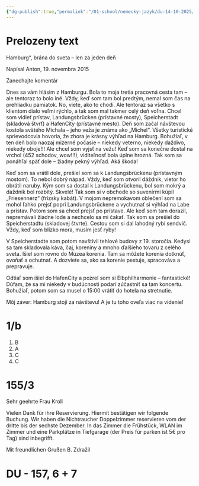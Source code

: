 ```yaml
---
{"dg-publish":true,"permalink":"/01-school/nemecky-jazyk/du-14-10-2025/","tags":["year2","winterSemester","uniNEJ"]}
---
```


# Prelozeny text
Hamburg“, brána do sveta – len za jeden deň

Napísal Anton, 19. novembra 2015

Zanechajte komentár

Dnes sa vám hlásim z Hamburgu. Bola to moja tretia pracovná cesta tam – ale tentoraz to bolo iné. Vždy, keď som tam bol predtým, nemal som čas na prehliadku pamiatok. No, viete, ako to chodí. Ale tentoraz sa všetko s klientom dialo veľmi rýchlo, a tak som mal takmer celý deň voľna. Chcel som vidieť prístav, Landungsbrücken (prístavné mosty), Speicherstadt (skladová štvrť) a HafenCity (prístavné mesto). Deň som začal návštevou kostola svätého Michala – jeho veža je známa ako „Michel“. Všetky turistické sprievodcovia hovoria, že zhora je krásny výhľad na Hamburg. Bohužiaľ, v ten deň bolo naozaj mizerné počasie – niekedy veterno, niekedy daždivo, niekedy oboje!!! Ale chcel som vyjsť na vežu! Keď som sa konečne dostal na vrchol (452 schodov, wow!!!), viditeľnosť bola úplne hrozná. Tak som sa ponáhľal späť dole – žiadny pekný výhľad. Aká škoda!

Keď som sa vrátil dole, prešiel som sa k Landungsbrückenu (prístavným mostom). To nebol dobrý nápad. Vždy, keď som otvoril dáždnik, vietor ho obrátil naruby. Kým som sa dostal k Landungsbrückenu, bol som mokrý a dáždnik bol rozbitý. Skvelé! Tak som si v obchode so suvenírmi kúpil „Friesennerz“ (frízsky kabát). V mojom nepremokavom oblečení som sa mohol ľahko prejsť popri Landungsbrückene a vychutnať si výhľad na Labe a prístav. Potom som sa chcel prejsť po prístave. Ale keď som tam dorazil, nepremávali žiadne lode a nechcelo sa mi čakať. Tak som sa prešiel do Speicherstadtu (skladovej štvrte). Cestou som si dal lahodný rybí sendvič. Vždy, keď som blízko mora, musím jesť ryby!

V Speicherstadte som potom navštívil tehlové budovy z 19. storočia. Kedysi sa tam skladovala káva, čaj, koreniny a mnoho ďalšieho tovaru z celého sveta. Išiel som rovno do Múzea korenia. Tam sa môžete korenia dotknúť, ovoňať a ochutnať. A dozviete sa, ako sa korenie pestuje, spracováva a prepravuje.

Odtiaľ som išiel do HafenCity a pozrel som si Elbphilharmonie – fantastické! Dúfam, že sa mi niekedy v budúcnosti podarí zúčastniť sa tam koncertu. Bohužiaľ, potom som sa musel o 15:00 vrátiť do hotela na stretnutie.

Môj záver: Hamburg stojí za návštevu! A je tu toho oveľa viac na videnie!

# 1/b
1. B
2. A
3. C
4. C

# 155/3
Sehr geehrte Frau Kroll

Vielen Dank für ihre Reservierung. Hiermit bestätigen wir folgende Buchung. Wir haben die Nichtraucher Doppelzimmer reservieren vom der dritte bis der sechste Dezember. In das Zimmer die Frühstück, WLAN im Zimmer und eine Parkplätze in Tiefgarage (der Preis für parken ist 5€ pro Tag) sind inbegrifft.

Mit freundlichen Grußen
B. Zdražil

# DU - 157, 6 + 7